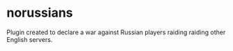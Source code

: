 # norussians
 Plugin created to declare a war against Russian players raiding raiding other English servers. 
